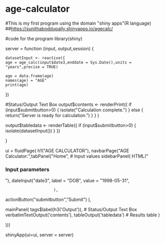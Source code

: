 # age-calculator
#This is my first program using the domain "shiny apps"(R language)
##https://sunithaboddupally.shinyapps.io/agecalc/

#code for the program
library(shiny)

server = function (input, output,session)
{
  
    datasetInput <- reactive({  
    age = age_calc(input$date3,enddate = Sys.Date(),units = "years",precise = TRUE)
    
    age = data.frame(age)
    names(age) = "AGE"
    print(age)
    
  })

 
 #Status/Output Text Box
 output$contents <- renderPrint({
   if (input$submitbutton>0) { 
     isolate("Calculation complete.") 
   } else {
     return("Server is ready for calculation.")
   }
  } )
 
 
 output$tabledata <- renderTable({
   if (input$submitbutton>0) { 
     isolate(datasetInput()) 
   } 
 })

 
}


ui = fluidPage( h1("AGE CALCULATOR"),
  navbarPage("AGE Calculator:",tabPanel("Home",
           # Input values
           sidebarPanel(
             HTML("<h3>Input parameters</h3>"),
             dateInput("date3", 
                         label = "DOB", 
                         value = "1998-05-31", 
                         
                         ),
             
 
  actionButton("submitbutton","Submit")
),

mainPanel(
  tags$label(h3('Output')), # Status/Output Text Box
  verbatimTextOutput('contents'),
  tableOutput('tabledata') # Results table
)

)))
  

shinyApp(ui=ui, server = server)









